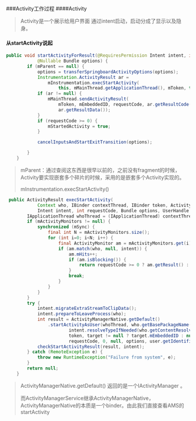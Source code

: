 ###Activity工作过程
####Activity
> Activity是一个展示给用户界面
> 通过intent启动，启动分成了显示以及隐身。



#### 从startActivity说起

````java
public void startActivityForResult(@RequiresPermission Intent intent, int requestCode,
            @Nullable Bundle options) {
        if (mParent == null) {
            options = transferSpringboardActivityOptions(options);
            Instrumentation.ActivityResult ar =
                mInstrumentation.execStartActivity(
                    this, mMainThread.getApplicationThread(), mToken, this,intent, requestCode, options);
            if (ar != null) {
                mMainThread.sendActivityResult(
                    mToken, mEmbeddedID, requestCode, ar.getResultCode(),
                    ar.getResultData());
            }
            if (requestCode >= 0) {
                mStartedActivity = true;
            }

            cancelInputsAndStartExitTransition(options);

        }  
    }
````



> mParent：通过查阅这东西是很早以前的，之前没有fragment的时候，Activity要实现嵌套多个碎片的时候，采用的是嵌套多个Activity实现的。
>
> mInstrumentation.execStartActivity()

````java
 public ActivityResult execStartActivity(
            Context who, IBinder contextThread, IBinder token, Activity target,
            Intent intent, int requestCode, Bundle options, UserHandle user) {
        IApplicationThread whoThread = (IApplicationThread) contextThread;
        if (mActivityMonitors != null) {
            synchronized (mSync) {
                final int N = mActivityMonitors.size();
                for (int i=0; i<N; i++) {
                    final ActivityMonitor am = mActivityMonitors.get(i);
                    if (am.match(who, null, intent)) {
                        am.mHits++;
                        if (am.isBlocking()) {
                            return requestCode >= 0 ? am.getResult() : null;
                        }
                        break;
                    }
                }
            }
        }
        try {
            intent.migrateExtraStreamToClipData();
            intent.prepareToLeaveProcess(who);
            int result = ActivityManagerNative.getDefault()
                .startActivityAsUser(whoThread, who.getBasePackageName(), intent,
                        intent.resolveTypeIfNeeded(who.getContentResolver()),
                        token, target != null ? target.mEmbeddedID : null,
                        requestCode, 0, null, options, user.getIdentifier());
            checkStartActivityResult(result, intent);
        } catch (RemoteException e) {
            throw new RuntimeException("Failure from system", e);
        }
        return null;
    }
````

> ActivityManagerNative.getDefault() 返回的是一个IActivityManager 。
>
> 而ActivityManagerService继承ActivityManagerNative，ActivityManagerNative的本质是一个binder。由此我们直接查看AMS的startActivity